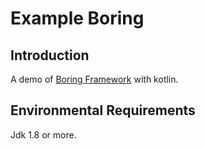 # Example Boring## IntroductionA demo of [Boring Framework](https://github.com/pengcheng789/boring-framework) with kotlin.## Environmental RequirementsJdk 1.8 or more.